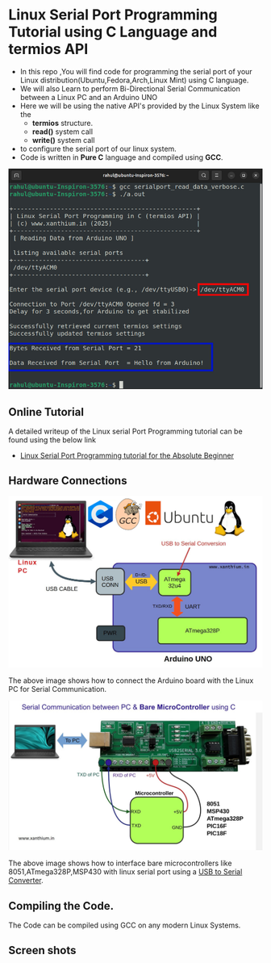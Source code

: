 # Linux Serial Port Programming Tutorial using C Language and termios API

- In this repo ,You will find code for programming the serial port of your Linux distribution(Ubuntu,Fedora,Arch,Linux Mint) using C language.
- We will also Learn to perform Bi-Directional Serial Communication between a Linux PC and an Arduino UNO
- Here we will be using the native API's provided by the Linux System like the
  - **termios** structure.
  - **read()** system call
  - **write()** system call
-  to configure the serial port of our linux system.
-  Code is written in **Pure C** language and compiled using **GCC**.

 ![Screenshot of serial port programming in linux using C](docs/arduino-ubuntu-serial-communication.jpg)


## Online Tutorial
A detailed writeup of the Linux serial Port Programming tutorial can be found using the below link 
- [Linux Serial Port Programming tutorial for the Absolute Beginner](https://www.xanthium.in/native-serial-port-communication-arduino-micro-linux-unix-bsd-system-c-lang-terminos-api)


## Hardware Connections
 ![hardware connections for serial communication between arduino uno board and arch linux laptop using C/C++](docs/linux-arduino-serial-port-communication-in-c.jpg)
 
 
 The above image shows how to connect the Arduino board with the Linux PC for Serial Communication.

 ![connecting microcontroller to linux serial port using c language](docs/linux-arduino-serialport-comm.jpg)
 
 The above image shows how to interface bare microcontrollers like 8051,ATmega328P,MSP430 with linux serial port using a [USB to Serial Converter](https://www.xanthium.in/USB-to-Serial-RS232-RS485-Converter).

## Compiling the Code.

The Code can be compiled using GCC on any modern Linux Systems.

## Screen shots
